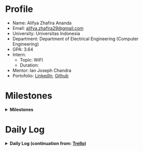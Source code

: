 # Profile

- Name: Alifya Zhafira Ananda
- Email: alifya.zhafira29@gmail.com
- University: Universitas Indonesia
- Department: Department of Electrical Engineering (Computer Engineering)
- GPA: 3.64
- Intern:
  - Topic: WiFI
  - Duration:
- Mentor: Ian Joseph Chandra
- Portofolio: [LinkedIn](https://www.linkedin.com/in/alifya-zhafira-ananda/), [Github](https://github.com/alifyaza)

# Milestones
<details>
<summary><b> Milestones </b></summary>

## Initial Checklist
- [x] 2023/12/19: Read the [Internship Orientation](https://trello.com/c/PYVVgzTv) (Agree: **Yes/~~No~~**) 
- [x] 2023/12/19: Join the [LINE group](https://line.me/ti/g/eu1WvNDT3o)
- [x] 2024/01/15: Find a thesis topic: Wi-Fi
- [x] 2024/01/15: Get a thesis advisor: Dr. Prima

<details>
## 1. InfluxDB (DL: 2024/05/30)
- [x] 2024/01/04: [Exploring InfluxDB: Installing and Configuring](https://github.com/alifyaza/TEEP-2024/blob/main/InfluxDB%20v2%20Documentation%20Progress.md)
- [x] 2024/01/17: [Connecting Grafana with InfluxDB and learn the use case](https://github.com/NTUST-BMW-Lab/internship/blob/18a49a71ea9d24b26169047e9dbc2546e6522913/Probation/Connecting%20Grafana%20with%20InfluxDB.md)
- [x] 2024/01/29: Learn [Importing Data to InfluxDB](https://github.com/bmw-ece-ntust/internship/blob/2024-TEEP-4-Alifya/InfluxDB/Importing_Data_to_InfluxDB.md) with Python

## 3. OpenWiFi (DL: 2024/05/30)
- [x] 2024/01/10: [Grafana Installation](https://github.com/alifyaza/TEEP-2024/blob/main/Grafana%20Documentation%20Progress.md)
- [x] 2024/01/17: Install [Archilog Floor Panel](https://grafana.com/grafana/plugins/archilogic-floor-panel/). Create the [installation guide](https://github.com/NTUST-BMW-Lab/internship/blob/b7ad860e77a84cf7cfab19e9c486bb04f953d55b/Probation/Archilogic%20Floor%20Panel%20Plugin.md)
- [x] 2024/01/17: Install [Indoor Map Plugin](https://grafana.com/grafana/plugins/tailosstg-map-panel/). Create the installation guide of [Grafana](https://github.com/alifyaza/TEEP-2024/blob/main/Grafana%20Documentation%20Progress.md) and [Indoor Map Plugin](https://github.com/alifyaza/TEEP-2024/blob/main/Indoor%20Map%20Plugin.md).
- [x] 2024/03/06: [Explore how to deploy UI's i-cell floor plan to Archilog Floor Panel](https://github.com/bmw-ece-ntust/internship/blob/2024-TEEP-4-Alifya/Grafana/Plugin/How_Archilogic_Works.md)
- [ ] 2024/03/11: [Integrate Middleware + Grafana](https://github.com/bmw-ece-ntust/internship/blob/2024-TEEP-4-Alifya/InfluxDB/Importing_Data_to_InfluxDB.md) 

## 3. OpenWiFi (DL: 2024/05/30)
- [x] 2024/05/30: OpenWiFi Installation
- [x] 2024/05/30: Create OpenWiFi Installation Guide

</details>
## End of Internship
- [ ] 2024/08/13: Youtube project demo
- [ ] 2024/08/13: YouTube internship testimonial
- [ ] 2024/08/13: Google docs written testimonial & project summary
- [ ] 2024/08/20: Project repository + documentation
</details>

# Daily Log
<details>
<summary><b> Daily Log (continuation from: <a href=https://trello.com/c/O4ge4MpH/98-4-%F0%9F%87%AE%F0%9F%87%A9-ui-alifya-wifi-dr-prima>Trello</a>)</b></summary>

## 2024/03/15
- 09.00 AM - 12.00 AM: Troubleshooting Data Importer to InfluxDB
- 12.00 AM - 13.00 PM: Migrating logs to GitHub

## 2024/03/14
- 11.00 AM - 15.00 PM: Import csv data to InfluxDB using Telegraf (Failed)

## 2024/03/13
- 10.00 AM - 14.00 PM: Discussed with Michael to troubleshoot the Data Importer he created to import the dummy data I created.

## 2024/03/12
- 11.00 AM - 14.00 PM: Make the dummy data of Tori's data

## 2024/03/11
- 10.00 AM - 13.00 PM: Check the parameters to be shown in Grafana from Tori's data.

</details>
